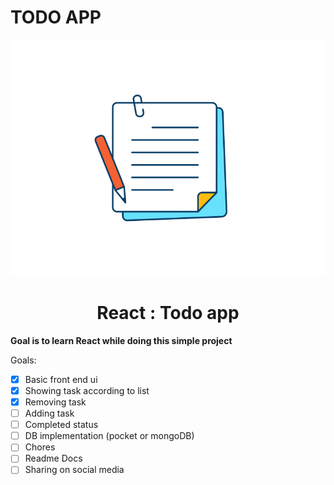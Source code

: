 # TODO APP 
<div style="margin:auto;">
<img src="./public/notes.svg"/>
</div>

<center><h1>React : Todo app</h1></center>


**Goal is to learn React while doing this simple project**

Goals:
- [x] Basic front end ui
- [x] Showing task according to list 
- [x] Removing task
- [ ] Adding task
- [ ] Completed status
- [ ] DB implementation (pocket or mongoDB)
- [ ] Chores
- [ ] Readme Docs
- [ ] Sharing on social media 